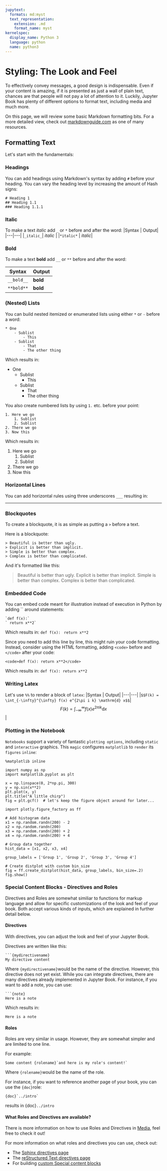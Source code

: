 ```yaml
---
jupytext:
  formats: md:myst
  text_representation:
    extension: .md
    format_name: myst
kernelspec:
  display_name: Python 3
  language: python
  name: python3
---
```


# Styling: The Look and Feel

To effectively convey messages, a good design is indispensable. Even if your content is amazing, if it is presented as just a wall of plain text, chances are that people will not pay a lot of attention to it. 
Luckily, Jupyter Book has plenty of different options to format text, including media and much more.

On this page, we will review some basic Markdown formatting bits. For a more detailed view, check out [markdownguide.com](https://www.markdownguide.org/basic-syntax/) as one of many resources.


## Formatting Text

Let's start with the fundamentals:

### Headings

You can add headings using Markdown's syntax by adding `#` before your heading. You can vary the heading level by increasing the amount of Hash signs:
```
# Heading 1
## Heading 1.1
### Heading 1.1.1
```

### Italic
To make a text _italic_ add `_` or `*` before and after the word: 
|Syntax   | Output|
|---|---|
|`_italic_`| _italic_ |
|`*italic*` | *italic*|

### Bold
To make a text **bold** add `__` or `**` before and after the word: 

|Syntax   | Output|
|---|---|
|`__bold__`| __bold__ |
|`**bold**` | **bold**|

### (Nested) Lists
You can build nested itemized or enumerated lists using either `*` or `-` before a word:

```
* One
    - Sublist
        - This
    - Sublist
        - That
        - The other thing
```
Which results in:
* One
    - Sublist
        - This
    - Sublist
        - That
        - The other thing
    

You also create numbered lists by using `1.` etc. before your point:
```
1. Here we go
    1. Sublist
    2. Sublist
2. There we go
3. Now this
```
Which results in:

1. Here we go
    1. Sublist
    2. Sublist
2. There we go
3. Now this
  
### Horizontal Lines
You can add horizontal rules using three underscores `___` resulting in:

---

### Blockquotes
To create a blockquote, it is as simple as putting a `>` before a text.

Here is a blockquote:
```
> Beautiful is better than ugly.
> Explicit is better than implicit.
> Simple is better than complex.
> Complex is better than complicated.
```
And it's formatted like this: 
> Beautiful is better than ugly.
> Explicit is better than implicit.
> Simple is better than complex.
> Complex is better than complicated.


### Embedded Code

You can embed code meant for illustration instead of execution in Python by adding `` around statements:

```
`def f(x):`
` return x**2`
```
Which results in: 
`def f(x):`
` return x**2`

Since you need to add this line by line, this might ruin your code formatting. Instead, consider using the HTML formatting, adding `<code>` before and `</code>` after your code:
```
<code>def f(x): return x**2</code>
```
Which results in: 
<code>def f(x): return x**2</code>


### Writing Latex 

Let's use `%%` to render a block of `latex`:
|Syntax   | Output|
|---|---|
|`$$F(k) = \int_{-\infty}^{\infty} f(x) e^{2\pi i k} \mathrm{d} x$$`| $$F(k) = \int_{-\infty}^{\infty} f(x) e^{2\pi i k} \mathrm{d} x$$|


### Plotting in the Notebook

`Notebooks` support a variety of fantastic `plotting options`, including `static` and `interactive` graphics. This `magic` configures `matplotlib` to `render` its `figures` `inline`:

```{code-cell} python
%matplotlib inline
```

```{code-cell} python
import numpy as np
import matplotlib.pyplot as plt
```

```{code-cell} python
x = np.linspace(0, 2*np.pi, 300)
y = np.sin(x**2)
plt.plot(x, y)
plt.title("A little chirp")
fig = plt.gcf()  # let's keep the figure object around for later...
```


```{code-cell} python
import plotly.figure_factory as ff

# Add histogram data
x1 = np.random.randn(200) - 2
x2 = np.random.randn(200)
x3 = np.random.randn(200) + 2
x4 = np.random.randn(200) + 4

# Group data together
hist_data = [x1, x2, x3, x4]

group_labels = ['Group 1', 'Group 2', 'Group 3', 'Group 4']

# Create distplot with custom bin_size
fig = ff.create_distplot(hist_data, group_labels, bin_size=.2)
fig.show()
```

### Special Content Blocks - Directives and Roles
Directives and Roles are somewhat similiar to functions for markup language and allow for specific customizations of the look and feel of your book. Both accept various kinds of inputs, which are explained in further detail below.

#### Directives
With directives, you can adjust the look and feel of your Jupyter Book.

Directives are written like this:

```
```{mydirectivename}
My directive content
```

Where `{mydirectivename}`would be the name of the directive. However, this directive does not yet exist. While you can integrate directives, there are many directives already implemented in Jupyter Book. 
For instance, if you want to add a note, you can use:

```
```{note}
Here is a note
```
Which results in:
```{note}
Here is a note
```

#### Roles
 Roles are very similar in usage. However, they are somewhat simpler and are limited to one line.

 For example:
 ```
 Some content {rolename}`and here is my role's content!`
 ```
 
Where `{rolename}`would be the name of the role.

For instance, if you want to reference another page of your book, you can use the `{doc}`role:
```
{doc}`../intro`
``` 
results in {doc}`../intro`  


#### What Roles and Directives are available?

There is more information on how to use Roles and Directives in [Media](./media.ipynb), feel free to check it out!

For more information on what roles and directives you can use, check out:
* The [Sphinx directives page](https://www.sphinx-doc.org/en/master/usage/restructuredtext/directives.html) 
* The [reStructured Text directives page](https://docutils.sourceforge.io/docs/ref/rst/directives.html)
* For building [custom Special content blocks](https://jupyterbook.org/en/stable/content/content-blocks.html)

